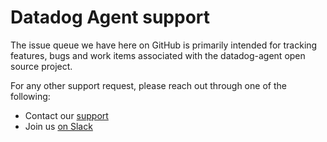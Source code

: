 # Datadog Agent support

The issue queue we have here on GitHub is primarily intended for tracking features,
bugs and work items associated with the datadog-agent open source project.

For any other support request, please reach out through one of the following:

 * Contact our [support](https://docs.datadoghq.com/help/)
 * Join us [on Slack](http://datadoghq.slack.com)

